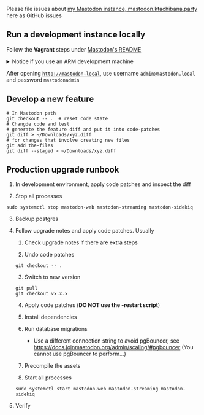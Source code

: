 Please file issues about [my Mastodon instance, mastodon.ktachibana.party](https://mastodon.ktachibana.party) here as GitHub issues

## Run a development instance locally

Follow the **Vagrant** steps under [Mastodon's README](https://github.com/mastodon/mastodon#deployment)

<details>
  <summary>Notice if you use an ARM development machine</summary>

  Remember to apply the `vagrant-aarch64.diff` file to your local Mastodon repo before doing any Vagrant steps

  `PWD=$(pwd) && cd path/to/your/local/mastodon/repo && git apply $PWD/vagrant-aarch64.diff`

</details>

After opening [`http://mastodon.local`](http://mastodon.local), use username `admin@mastodon.local` and password `mastodonadmin`

## Develop a new feature
```
# In Mastodon path
git checkout -- .  # reset code state
# Changde code and test
# generate the feature diff and put it into code-patches
git diff > ~/Downloads/xyz.diff
# for changes that involve creating new files
git add the-files
git diff --staged > ~/Downloads/xyz.diff
```

## Production upgrade runbook

1. In development environment, apply code patches and inspect the diff

2. Stop all processes

```
sudo systemctl stop mastodon-web mastodon-streaming mastodon-sidekiq
```

3. Backup postgres

4. Follow upgrade notes and apply code patches. Usually

    1. Check upgrade notes if there are extra steps

    2. Undo code patches

    ```
    git checkout -- .
    ```

    3. Switch to new version

    ```
    git pull
    git checkout vx.x.x
    ```

    4. Apply code patches (**DO NOT use the -restart script**)

    5. Install dependencies

    6. Run database migrations

        * Use a different connection string to avoid pgBouncer, see https://docs.joinmastodon.org/admin/scaling/#pgbouncer (You cannot use pgBouncer to perform...)

    7. Precompile the assets

    8. Start all processes

    ```
    sudo systemctl start mastodon-web mastodon-streaming mastodon-sidekiq
    ```

5. Verify
